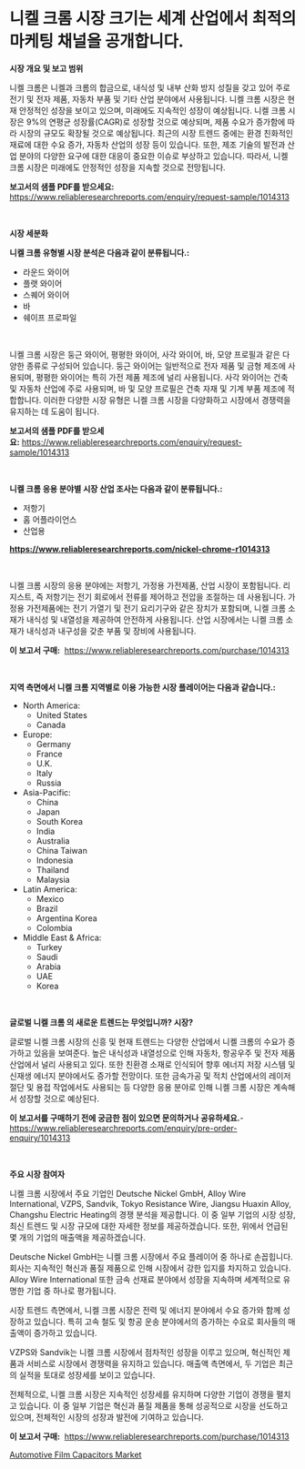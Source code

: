 <p><h1>니켈 크롬 시장 크기는 세계 산업에서 최적의 마케팅 채널을 공개합니다.</h1></p><p><strong>시장 개요 및 보고 범위</strong></p>
<p><p>니켈 크롬은 니켈과 크롬의 합금으로, 내식성 및 내부 산화 방지 성질을 갖고 있어 주로 전기 및 전자 제품, 자동차 부품 및 기타 산업 분야에서 사용됩니다. 니켈 크롬 시장은 현재 안정적인 성장을 보이고 있으며, 미래에도 지속적인 성장이 예상됩니다. 니켈 크롬 시장은 9%의 연평균 성장률(CAGR)로 성장할 것으로 예상되며, 제품 수요가 증가함에 따라 시장의 규모도 확장될 것으로 예상됩니다. 최근의 시장 트렌드 중에는 환경 친화적인 재료에 대한 수요 증가, 자동차 산업의 성장 등이 있습니다. 또한, 제조 기술의 발전과 산업 분야의 다양한 요구에 대한 대응이 중요한 이슈로 부상하고 있습니다. 따라서, 니켈 크롬 시장은 미래에도 안정적인 성장을 지속할 것으로 전망됩니다.</p></p>
<p><strong>보고서의 샘플 PDF를 받으세요:</strong> <a href="https://www.reliableresearchreports.com/enquiry/request-sample/1014313">https://www.reliableresearchreports.com/enquiry/request-sample/1014313</a></p>
<p>&nbsp;</p>
<p><strong>시장 세분화</strong></p>
<p><strong>니켈 크롬 유형별 시장 분석은 다음과 같이 분류됩니다.:</strong></p>
<p><ul><li>라운드 와이어</li><li>플랫 와이어</li><li>스퀘어 와이어</li><li>바</li><li>쉐이프 프로파일</li></ul></p>
<p>&nbsp;</p>
<p><p>니켈 크롬 시장은 둥근 와이어, 평평한 와이어, 사각 와이어, 바, 모양 프로필과 같은 다양한 종류로 구성되어 있습니다. 둥근 와이어는 일반적으로 전자 제품 및 금형 제조에 사용되며, 평평한 와이어는 특히 가전 제품 제조에 널리 사용됩니다. 사각 와이어는 건축 및 자동차 산업에 주로 사용되며, 바 및 모양 프로필은 건축 자재 및 기계 부품 제조에 적합합니다. 이러한 다양한 시장 유형은 니켈 크롬 시장을 다양화하고 시장에서 경쟁력을 유지하는 데 도움이 됩니다.</p></p>
<p><strong>보고서의 샘플 PDF를 받으세요:</strong>&nbsp;<a href="https://www.reliableresearchreports.com/enquiry/request-sample/1014313">https://www.reliableresearchreports.com/enquiry/request-sample/1014313</a></p>
<p>&nbsp;</p>
<p><strong> 니켈 크롬 응용 분야별 시장 산업 조사는 다음과 같이 분류됩니다.:</strong></p>
<p><ul><li>저항기</li><li>홈 어플라이언스</li><li>산업용</li></ul></p>
<p><strong><a href="https://www.reliableresearchreports.com/nickel-chrome-r1014313">https://www.reliableresearchreports.com/nickel-chrome-r1014313</a></strong></p>
<p>&nbsp;</p>
<p><p>니켈 크롬 시장의 응용 분야에는 저항기, 가정용 가전제품, 산업 시장이 포함됩니다. 리지스트, 즉 저항기는 전기 회로에서 전류를 제어하고 전압을 조절하는 데 사용됩니다. 가정용 가전제품에는 전기 가열기 및 전기 요리기구와 같은 장치가 포함되며, 니켈 크롬 소재가 내식성 및 내열성을 제공하여 안전하게 사용됩니다. 산업 시장에서는 니켈 크롬 소재가 내식성과 내구성을 갖춘 부품 및 장비에 사용됩니다.</p></p>
<p><strong>이 보고서 구매:</strong>&nbsp; <a href="https://www.reliableresearchreports.com/purchase/1014313">https://www.reliableresearchreports.com/purchase/1014313</a></p>
<p>&nbsp;</p>
<p><strong>지역 측면에서 니켈 크롬 지역별로 이용 가능한 시장 플레이어는 다음과 같습니다.:</strong></p>
<p><ul>
    <li>
        North America:
        <ul>
            <li>United States</li>
            <li>Canada</li>
        </ul>
    </li>
    <li>
        Europe:
        <ul>
            <li>Germany</li>
            <li>France</li>
            <li>U.K.</li>
            <li>Italy</li>
            <li>Russia</li>
        </ul>
    </li>
    <li>
        Asia-Pacific:
        <ul>
            <li>China</li>
            <li>Japan</li>
            <li>South Korea</li>
            <li>India</li>
            <li>Australia</li>
            <li>China Taiwan</li>
            <li>Indonesia</li>
            <li>Thailand</li>
            <li>Malaysia</li>
        </ul>
    </li>
    <li>
        Latin America:
        <ul>
            <li>Mexico</li>
            <li>Brazil</li>
            <li>Argentina Korea</li>
            <li>Colombia</li>
        </ul>
    </li>
    <li>
        Middle East & Africa:
        <ul>
            <li>Turkey</li>
            <li>Saudi</li>
            <li>Arabia</li>
            <li>UAE</li>
            <li>Korea</li>
        </ul>
    </li>
    </ul></p>
<p>&nbsp;</p>
<p><strong>글로벌 니켈 크롬 의 새로운 트렌드는 무엇입니까? 시장?</strong></p>
<p><p>글로벌 니켈 크롬 시장의 신흥 및 현재 트렌드는 다양한 산업에서 니켈 크롬의 수요가 증가하고 있음을 보여준다. 높은 내식성과 내열성으로 인해 자동차, 항공우주 및 전자 제품 산업에서 널리 사용되고 있다. 또한 친환경 소재로 인식되어 향후 에너지 저장 시스템 및 신재생 에너지 분야에서도 증가할 전망이다. 또한 금속가공 및 적치 산업에서의 레이저 절단 및 용접 작업에서도 사용되는 등 다양한 응용 분야로 인해 니켈 크롬 시장은 계속해서 성장할 것으로 예상된다.</p></p>
<p><strong>이 보고서를 구매하기 전에 궁금한 점이 있으면 문의하거나 공유하세요.</strong>- <a href="https://www.reliableresearchreports.com/enquiry/pre-order-enquiry/1014313">https://www.reliableresearchreports.com/enquiry/pre-order-enquiry/1014313</a></p>
<p>&nbsp;</p>
<p><strong>주요 시장 참여자</strong></p>
<p><p>니켈 크롬 시장에서 주요 기업인 Deutsche Nickel GmbH, Alloy Wire International, VZPS, Sandvik, Tokyo Resistance Wire, Jiangsu Huaxin Alloy, Changshu Electric Heating의 경쟁 분석을 제공합니다. 이 중 일부 기업의 시장 성장, 최신 트렌드 및 시장 규모에 대한 자세한 정보를 제공하겠습니다. 또한, 위에서 언급된 몇 개의 기업의 매출액을 제공하겠습니다.</p><p>Deutsche Nickel GmbH는 니켈 크롬 시장에서 주요 플레이어 중 하나로 손꼽힙니다. 회사는 지속적인 혁신과 품질 제품으로 인해 시장에서 강한 입지를 차지하고 있습니다. Alloy Wire International 또한 금속 선재료 분야에서 성장을 지속하며 세계적으로 유명한 기업 중 하나로 평가됩니다.</p><p>시장 트렌드 측면에서, 니켈 크롬 시장은 전력 및 에너지 분야에서 수요 증가와 함께 성장하고 있습니다. 특히 고속 철도 및 항공 운송 분야에서의 증가하는 수요로 회사들의 매출액이 증가하고 있습니다.</p><p>VZPS와 Sandvik는 니켈 크롬 시장에서 점차적인 성장을 이루고 있으며, 혁신적인 제품과 서비스로 시장에서 경쟁력을 유지하고 있습니다. 매출액 측면에서, 두 기업은 최근의 실적을 토대로 성장세를 보이고 있습니다.</p><p>전체적으로, 니켈 크롬 시장은 지속적인 성장세를 유지하며 다양한 기업이 경쟁을 펼치고 있습니다. 이 중 일부 기업은 혁신과 품질 제품을 통해 성공적으로 시장을 선도하고 있으며, 전체적인 시장의 성장과 발전에 기여하고 있습니다.</p></p>
<p><strong>이 보고서 구매:</strong>&nbsp;&nbsp;<a href="https://www.reliableresearchreports.com/purchase/1014313">https://www.reliableresearchreports.com/purchase/1014313</a></p>
<p><p><a href="https://noble-drawer-34c.notion.site/Automotive-Film-Capacitors-Market-Analysis-and-Sze-Forecasted-for-period-from-2024-to-2031-d05a020699c6473ca5e3c5e91f13ea20">Automotive Film Capacitors Market</a></p></p>